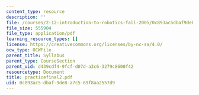 ```yaml
---
content_type: resource
description: ''
file: /courses/2-12-introduction-to-robotics-fall-2005/0c893ac5dbaf9de8a7c569f8aa2557d9_practicefinal2.pdf
file_size: 555904
file_type: application/pdf
learning_resource_types: []
license: https://creativecommons.org/licenses/by-nc-sa/4.0/
ocw_type: OCWFile
parent_title: Syllabus
parent_type: CourseSection
parent_uid: d439cdf4-9fcf-d07d-a3c6-3279c8600f42
resourcetype: Document
title: practicefinal2.pdf
uid: 0c893ac5-dbaf-9de8-a7c5-69f8aa2557d9
---
```

